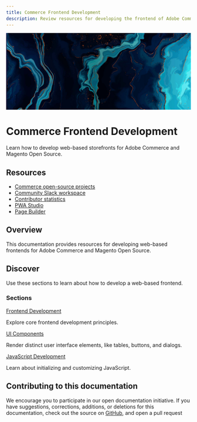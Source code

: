 ```yaml
---
title: Commerce Frontend Development
description: Review resources for developing the frontend of Adobe Commerce and Magento Open Source Admin and storefronts.
---
```


<Hero slots="image, heading, text"/>

![Commerce Frontend Development](_images/home-bg.jpeg)

# Commerce Frontend Development

Learn how to develop web-based storefronts for Adobe Commerce and Magento Open Source.

<Resources slots="heading, links"/>

## Resources

*  [Commerce open-source projects](https://developer.adobe.com/open/magento)
*  [Community Slack workspace](https://opensource.magento.com/slack)
*  [Contributor statistics](https://developer.adobe.com/open/magento/statistic)
*  [PWA Studio](https://developer.adobe.com/open/magento)
*  [Page Builder](https://devdocs.magento.com/page-builder/docs/index.html)

## Overview

This documentation provides resources for developing web-based frontends for Adobe Commerce and Magento Open Source.

## Discover

Use these sections to learn about how to develop a web-based frontend.

 <DiscoverBlock slots="heading, link, text"/>

### Sections

[Frontend Development](guide/)

Explore core frontend development principles.

<DiscoverBlock slots="link, text"/>

[UI Components](ui-components/)

Render distinct user interface elements, like tables, buttons, and dialogs.

<DiscoverBlock slots="link, text"/>

[JavaScript Development](javascript/)

Learn about initializing and customizing JavaScript.

<!-- <DiscoverBlock slots="link, text"/>

[Admin Style Guide](admin/style-guide/)

Lorem ipsum dolor sit amet -->

<!-- <DiscoverBlock slots="link, text"/>

[Admin Design Patterns](admin/design-patterns/)

Lorem ipsum dolor sit amet -->

<DiscoverBlock width="100%" slots="heading, text"/>

## Contributing to this documentation

We encourage you to participate in our open documentation initiative. If you have suggestions, corrections, additions, or deletions for this documentation, check out the source on [GitHub](https://github.com/adobedocs/commerce-frontend-core), and open a pull request
